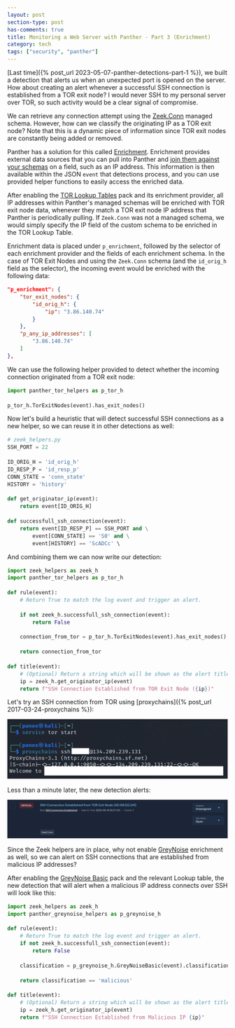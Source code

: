 ```yaml
---
layout: post
section-type: post
has-comments: true
title: Monitoring a Web Server with Panther - Part 3 (Enrichment)
category: tech
tags: ["security", "panther"]
---
```


[Last time]({% post_url 2023-05-07-panther-detections-part-1 %}), we built a
detection that alerts us when an unexpected port is opened on the server. How
about creating an alert whenever a successful SSH connection is established from
a TOR exit node? I would never SSH to my personal server over TOR, so such
activity would be a clear signal of compromise.

We can retrieve any connection attempt using the
[Zeek.Conn](https://docs.panther.com/data-onboarding/supported-logs/zeek#zeek.conn)
managed schema. However, how can we classify the originating IP as a TOR exit
node? Note that this is a dynamic piece of information since TOR exit nodes are
constantly being added or removed.

Panther has a solution for this called
[Enrichment](https://docs.panther.com/enrichment). Enrichment provides external
data sources that you can pull into Panther and
[join them against your schemas](https://docs.panther.com/enrichment/lookup-tables)
on a field, such as an IP address. This information is then available within the
JSON `event` that detections process, and you can use provided helper functions
to easily access the enriched data.

After enabling the
[TOR Lookup Tables](https://github.com/panther-labs/panther-analysis/blob/master/packs/tor.yml)
pack and its enrichment provider, all IP addresses within Panther's managed
schemas will be enriched with TOR exit node data, whenever they match a TOR exit
node IP address that Panther is periodically pulling. If `Zeek.Conn` was not a
managed schema, we would simply specify the IP field of the custom schema to be
enriched in the TOR Lookup Table.

Enrichment data is placed under `p_enrichment`, followed by the selector of each
enrichment provider and the fields of each enrichment schema. In the case of TOR
Exit Nodes and using the `Zeek.Conn` schema (and the `id_orig_h` field as the
selector), the incoming event would be enriched with the following data:

```json
"p_enrichment": {
    "tor_exit_nodes": {
        "id_orig_h": {
            "ip": "3.86.140.74"
        }
    },
    "p_any_ip_addresses": [
        "3.86.140.74"
    ]
},
```

We can use the following helper provided to detect whether the incoming
connection originated from a TOR exit node:

```python
import panther_tor_helpers as p_tor_h

p_tor_h.TorExitNodes(event).has_exit_nodes()
```

Now let's build a heuristic that will detect successful SSH connections as a new
helper, so we can reuse it in other detections as well:

```python
# zeek_helpers.py
SSH_PORT = 22

ID_ORIG_H = 'id_orig_h'
ID_RESP_P = 'id_resp_p'
CONN_STATE = 'conn_state'
HISTORY = 'history'

def get_originator_ip(event):
    return event[ID_ORIG_H]

def successfull_ssh_connection(event):
    return event[ID_RESP_P] == SSH_PORT and \
        event[CONN_STATE] == 'S0' and \
        event[HISTORY] == 'ScADCc' \
```

And combining them we can now write our detection:

```python
import zeek_helpers as zeek_h
import panther_tor_helpers as p_tor_h

def rule(event):
    # Return True to match the log event and trigger an alert.

    if not zeek_h.successfull_ssh_connection(event):
        return False

    connection_from_tor = p_tor_h.TorExitNodes(event).has_exit_nodes()

    return connection_from_tor

def title(event):
    # (Optional) Return a string which will be shown as the alert title.
    ip = zeek_h.get_originator_ip(event)
    return f"SSH Connection Established from TOR Exit Node ({ip})"
```

Let's try an SSH connection from TOR using
[proxychains]({% post_url 2017-03-24-proxychains %}):

![ssh-tor](/img/posts/panther-enrichment//tor-ssh.png)

Less than a minute later, the new detection alerts:

![alert-tor-ssh](/img/posts/panther-enrichment/alert-tor-ssh.png)

Since the Zeek helpers are in place, why not enable
[GreyNoise](https://docs.panther.com/enrichment/greynoise) enrichment as well,
so we can alert on SSH connections that are established from malicious IP
addresses?

After enabling the
[GreyNoise Basic](https://github.com/panther-labs/panther-analysis/blob/master/packs/greynoise_basic.yml)
pack and the relevant Lookup table, the new detection that will alert when a
malicious IP address connects over SSH will look like this:

```python
import zeek_helpers as zeek_h
import panther_greynoise_helpers as p_greynoise_h

def rule(event):
    # Return True to match the log event and trigger an alert.
    if not zeek_h.successfull_ssh_connection(event):
        return False

    classification = p_greynoise_h.GreyNoiseBasic(event).classification(zeek_h.ID_ORIG_H)

    return classification == 'malicious'

def title(event):
    # (Optional) Return a string which will be shown as the alert title.
    ip = zeek_h.get_originator_ip(event)
    return f"SSH Connection Established from Malicious IP {ip}"
```
